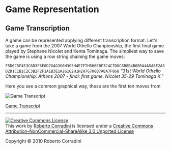 
Game Representation
===================

Game Transcription
------------------
A game can be represented applying different transcription format. Let's take a game from the 2007 World Othello Chanpionship, the first final game played by Stephane Nicolet and Kenta Tominaga.
The simpliest way to save the game is using a row string chaining the game moves:

`F5D6C5F4E3C6D3F6E6D7G4G3G6H3G5H4E7F7H5H6E8F3C4C7D8C8B8B4B6B5A4A5A6E2A3D2D1C1B1C2C3B2F2F1A1B3E1A2G1G2H1H2H7G7H8B7A8A7F8G8`
<i>"31st World Othello Championship: Athens 2007 - final: first game. Nicolet 35-29 Tominaga K."</i>

Here you see a common graphical way, these are the first ten moves from 

![Game Transcript](http://github.com/rcrr/reversi/raw/master/book/120/120_GameTranscription.png)

[Game Transcript](120/120_GameTranscription.png "Nicolet 35-29 Tominaga K.")


---

<a rel="license" href="http://creativecommons.org/licenses/by-nc-sa/3.0/"><img alt="Creative Commons License" style="border-width:0" src="http://i.creativecommons.org/l/by-nc-sa/3.0/80x15.png"/></a><br/> This <span xmlns:dc="http://purl.org/dc/elements/1.1/" href="http://purl.org/dc/dcmitype/Text" rel="dc:type">work</span> by <a xmlns:cc="http://creativecommons.org/ns#" property="cc:attributionName" rel="cc:attributionURL" href="http://github.com/rcrr">Roberto Corradini</a> is licensed under a <a rel="license" href="http://creativecommons.org/licenses/by-nc-sa/3.0/">Creative Commons Attribution-NonCommercial-ShareAlike 3.0 Unported License</a>

<div class="footer">
 Copyright &copy; 2010 Roberto Corradini
</div>